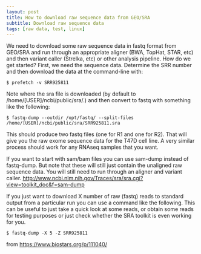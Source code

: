 ```yaml
---
layout: post
title: How to download raw sequence data from GEO/SRA
subtitle: Download raw sequence data
tags: [raw data, test, linux]
---
```

We need to download some raw sequence data in fastq format from GEO/SRA and run through an appropriate aligner (BWA, TopHat, STAR, etc) and then variant caller (Strelka, etc) or other analysis pipeline. 
How do we get started?  First, we need the sequence data.
Determine the SRR number and then download the data at the command-line with:
~~~
$ prefetch -v SRR925811
~~~
Note where the sra file is downloaded (by default to /home/[USER]/ncbi/public/sra/.) and then convert to fastq with something like the following:
~~~
$ fastq-dump --outdir /opt/fastq/ --split-files /home/[USER]/ncbi/public/sra/SRR925811.sra
~~~
This should produce two fastq files (one for R1 and one for R2). That will give you the raw exome sequence data for the T47D cell line. A very similar process should work for any RNAseq samples that you want.

If you want to start with sam/bam files you can use sam-dump instead of fastq-dump. But note that these will still just contain the unaligned raw sequence data. You will still need to run through an aligner and variant caller.
http://www.ncbi.nlm.nih.gov/Traces/sra/sra.cgi?view=toolkit_doc&f=sam-dump

If you just want to download X number of raw (fastq) reads to standard output from a particular run you can use a command like the following. This can be useful to just take a quick look at some reads, or obtain some reads for testing purposes or just check whether the SRA toolkit is even working for you.
~~~
$ fastq-dump -X 5 -Z SRR925811
~~~

from https://www.biostars.org/p/111040/


